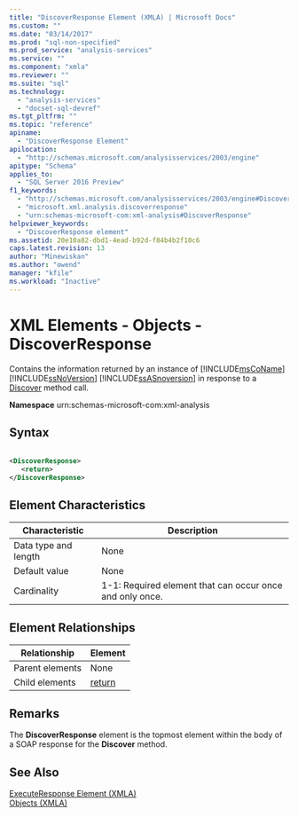 ```yaml
---
title: "DiscoverResponse Element (XMLA) | Microsoft Docs"
ms.custom: ""
ms.date: "03/14/2017"
ms.prod: "sql-non-specified"
ms.prod_service: "analysis-services"
ms.service: ""
ms.component: "xmla"
ms.reviewer: ""
ms.suite: "sql"
ms.technology: 
  - "analysis-services"
  - "docset-sql-devref"
ms.tgt_pltfrm: ""
ms.topic: "reference"
apiname: 
  - "DiscoverResponse Element"
apilocation: 
  - "http://schemas.microsoft.com/analysisservices/2003/engine"
apitype: "Schema"
applies_to: 
  - "SQL Server 2016 Preview"
f1_keywords: 
  - "http://schemas.microsoft.com/analysisservices/2003/engine#DiscoverResponse"
  - "microsoft.xml.analysis.discoverresponse"
  - "urn:schemas-microsoft-com:xml-analysis#DiscoverResponse"
helpviewer_keywords: 
  - "DiscoverResponse element"
ms.assetid: 20e10a82-dbd1-4ead-b92d-f84b4b2f10c6
caps.latest.revision: 13
author: "Minewiskan"
ms.author: "owend"
manager: "kfile"
ms.workload: "Inactive"
---
```

# XML Elements - Objects - DiscoverResponse
  Contains the information returned by an instance of [!INCLUDE[msCoName](../../includes/msconame-md.md)] [!INCLUDE[ssNoVersion](../../includes/ssnoversion-md.md)] [!INCLUDE[ssASnoversion](../../includes/ssasnoversion-md.md)] in response to a [Discover](../../analysis-services/xmla/xml-elements-methods-discover.md) method call.  
  
 **Namespace** urn:schemas-microsoft-com:xml-analysis  
  
## Syntax  
  
```xml  
  
<DiscoverResponse>  
   <return>  
</DiscoverResponse>  
```  
  
## Element Characteristics  
  
|Characteristic|Description|  
|--------------------|-----------------|  
|Data type and length|None|  
|Default value|None|  
|Cardinality|1-1: Required element that can occur once and only once.|  
  
## Element Relationships  
  
|Relationship|Element|  
|------------------|-------------|  
|Parent elements|None|  
|Child elements|[return](../../analysis-services/xmla/xml-elements-properties/return-element-xmla.md)|  
  
## Remarks  
 The **DiscoverResponse** element is the topmost element within the body of a SOAP response for the **Discover** method.  
  
## See Also  
 [ExecuteResponse Element &#40;XMLA&#41;](../../analysis-services/xmla/xml-elements-objects-executeresponse.md)   
 [Objects &#40;XMLA&#41;](../../analysis-services/xmla/xml-elements-objects.md)  
  
  
